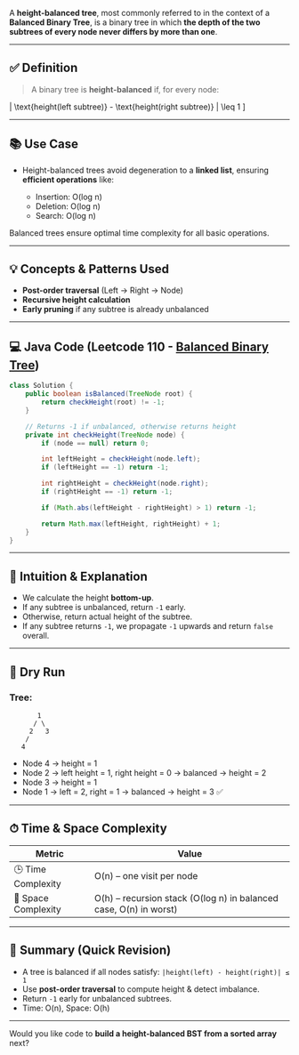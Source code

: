 A **height-balanced tree**, most commonly referred to in the context of a **Balanced Binary Tree**, is a binary tree in which **the depth of the two subtrees of every node never differs by more than one**.

---

## ✅ Definition

> A binary tree is **height-balanced** if, for every node:
>
> $$
> $$

\| \text{height(left subtree)} - \text{height(right subtree)} | \leq 1
]

---

## 📚 Use Case

* Height-balanced trees avoid degeneration to a **linked list**, ensuring **efficient operations** like:

    * Insertion: O(log n)
    * Deletion: O(log n)
    * Search: O(log n)

Balanced trees ensure optimal time complexity for all basic operations.

---

## 💡 Concepts & Patterns Used

* **Post-order traversal** (Left → Right → Node)
* **Recursive height calculation**
* **Early pruning** if any subtree is already unbalanced

---

## 💻 Java Code (Leetcode 110 - [Balanced Binary Tree](https://leetcode.com/problems/balanced-binary-tree/))

```java
class Solution {
    public boolean isBalanced(TreeNode root) {
        return checkHeight(root) != -1;
    }

    // Returns -1 if unbalanced, otherwise returns height
    private int checkHeight(TreeNode node) {
        if (node == null) return 0;

        int leftHeight = checkHeight(node.left);
        if (leftHeight == -1) return -1;

        int rightHeight = checkHeight(node.right);
        if (rightHeight == -1) return -1;

        if (Math.abs(leftHeight - rightHeight) > 1) return -1;

        return Math.max(leftHeight, rightHeight) + 1;
    }
}
```

---

## 🧠 Intuition & Explanation

* We calculate the height **bottom-up**.
* If any subtree is unbalanced, return `-1` early.
* Otherwise, return actual height of the subtree.
* If any subtree returns `-1`, we propagate `-1` upwards and return `false` overall.

---

## 🧪 Dry Run

### Tree:

```
       1
      / \
     2   3
    /
   4
```

* Node 4 → height = 1
* Node 2 → left height = 1, right height = 0 → balanced → height = 2
* Node 3 → height = 1
* Node 1 → left = 2, right = 1 → balanced → height = 3 ✅

---

## ⏱ Time & Space Complexity

| Metric              | Value                                                             |
| ------------------- | ----------------------------------------------------------------- |
| 🕒 Time Complexity  | O(n) – one visit per node                                         |
| 🧠 Space Complexity | O(h) – recursion stack (O(log n) in balanced case, O(n) in worst) |

---

## 📌 Summary (Quick Revision)

* A tree is balanced if all nodes satisfy:
  `|height(left) - height(right)| ≤ 1`
* Use **post-order traversal** to compute height & detect imbalance.
* Return `-1` early for unbalanced subtrees.
* Time: O(n), Space: O(h)

---

Would you like code to **build a height-balanced BST from a sorted array** next?
